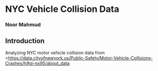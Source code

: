 # NYC Vehicle Collision Data
### Noor Mahmud

## Introduction
Analyzing NYC motor vehicle collision data from &lt;https://data.cityofnewyork.us/Public-Safety/Motor-Vehicle-Collisions-Crashes/h9gi-nx95/about_data
